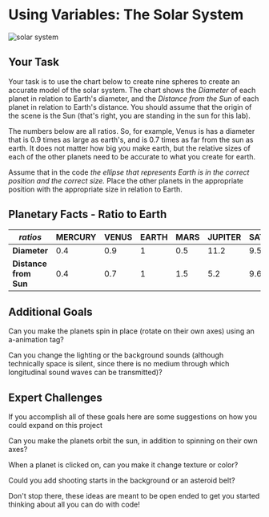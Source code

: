 # Using Variables: The Solar System

![solar system](https://s3.amazonaws.com/upperline/curriculum-assets/p5js/labs/solar-system.png)


## Your Task

Your task is to use the chart below to create nine spheres to create an accurate model of the solar system. The chart shows the *Diameter* of each planet in relation to Earth's diameter, and the *Distance from the Sun* of each planet in relation to Earth's distance. You should assume that the origin of the scene is the Sun (that's right, you are standing in the sun for this lab).

The numbers below are all ratios. So, for example, Venus is has a diameter that is 0.9 times as large as earth's, and is 0.7 times as far from the sun as earth. It does not matter how big you make earth, but the relative sizes of each of the other planets need to be accurate to what you create for earth. 

Assume that in the code *the ellipse that represents Earth is in the correct position and the correct size.* Place the other planets in the appropriate position with the appropriate size in relation to Earth.


## Planetary Facts - Ratio to Earth
*ratios* | MERCURY | VENUS | EARTH | MARS | JUPITER | SATURN | URANUS | NEPTUNE | PLUTO
 --- | --- | --- | --- | --- | --- | --- | --- | --- | --- |
 **Diameter** | 0.4 |	0.9 |	1	| 0.5 | 11.2 | 9.5 | 4.0 | 3.9 |	0.2
 **Distance from Sun** | 0.4 | 0.7 | 1 | 1.5 |	5.2 | 9.6 |	19.2 |	30.1 |	39.5



## Additional Goals

Can you make the planets spin in place (rotate on their own axes) using an a-animation tag? 

Can you change the lighting or the background sounds (although technically space is silent, since there is no medium through which longitudinal sound waves can be transmitted)?


## Expert Challenges

If you accomplish all of these goals here are some suggestions on how you could expand on this project

Can you make the planets orbit the sun, in addition to spinning on their own axes? 

When a planet is clicked on, can you make it change texture or color? 

Could you add shooting starts in the background or an asteroid belt?

Don't stop there, these ideas are meant to be open ended to get you started thinking about all you can do with code!


